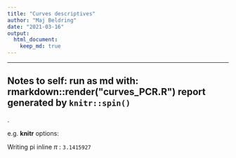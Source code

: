 ```yaml
---
title: "Curves descriptives"
author: "Maj Beldring"
date: "2021-03-16"
output:
  html_document:
    keep_md: true
---
```


--- 
Notes to self:
run as md with: rmarkdown::render("curves_PCR.R")
report generated by `knitr::spin()`
---


.


e.g. **knitr** options:


Writing pi inline $\pi$ :
`3.1415927`



